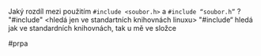 Jaký rozdíl mezi použitím `#include <soubor.h>` a `#include “soubor.h”`
?
"#include" <hledá jen ve standartních knihovnách linuxu>
"#include“ hledá jak ve standardních knihovnách, tak u mě ve složce
<!--SR:!2023-11-24,3,250-->

#prpa 